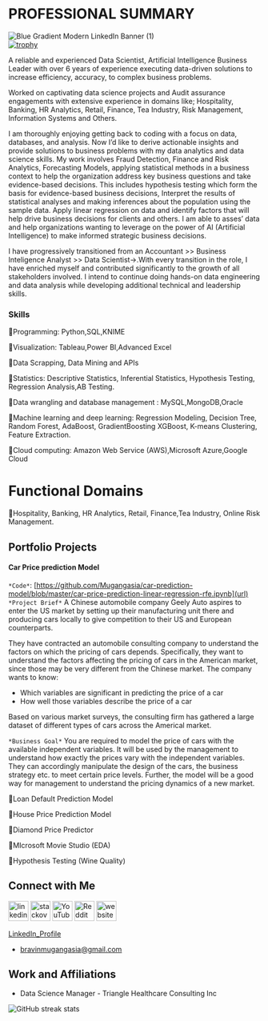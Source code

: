 # PROFESSIONAL SUMMARY 

![Blue Gradient Modern LinkedIn Banner (1)](https://user-images.githubusercontent.com/98708792/234152774-b950de38-72e5-4d9b-afcb-4b391d05547e.png) <br>
[![trophy](https://github-profile-trophy.vercel.app/?username=Mugangasia)](https://github.com/ryo-ma/github-profile-trophy)

A reliable and experienced Data Scientist, Artificial 
Intelligence Business Leader with over 6 years of experience executing data-driven 
solutions to increase efficiency, accuracy, to complex business problems. 

Worked on captivating data science projects and Audit assurance engagements with 
extensive experience in domains like; Hospitality, Banking, HR Analytics, Retail, Finance, 
Tea Industry, Risk Management, Information Systems and Others.

I am thoroughly enjoying getting back to coding with a focus on data, databases, and analysis.
Now I’d like to derive actionable insights and provide solutions to business problems with my data analytics and data science skills.
My work involves Fraud Detection, Finance and Risk Analytics, Forecasting Models, 
applying statistical methods in a business context to help the organization address key 
business questions and take evidence-based decisions. This includes hypothesis testing 
which form the basis for evidence-based business decisions, Interpret the results of 
statistical analyses and making inferences about the population using the sample data. 
Apply linear regression on data and identify factors that will help drive business 
decisions for clients and others. I am able to asses’ data and help organizations wanting 
to leverage on the power of AI (Artificial Intelligence) to make informed strategic 
business decisions. 

I have progressively transitioned from an Accountant >> Business Inteligence Analyst >> Data Scientist->.With every transition in the role, I have enriched myself and contributed significantly to the growth of all stakeholders involved. I intend to continue doing hands-on data engineering and data analysis while developing additional technical and leadership skills.

### Skills 
📍Programming: Python,SQL,KNIME

📍Visualization: Tableau,Power BI,Advanced Excel

📍Data Scrapping, Data Mining and APIs 

📍Statistics: Descriptive Statistics, Inferential Statistics, Hypothesis Testing, Regression Analysis,AB Testing.

📍Data wrangling and database management : MySQL,MongoDB,Oracle

📍Machine learning and deep learning: Regression Modeling, Decision Tree, Random Forest, AdaBoost, GradientBoosting XGBoost, K-means Clustering, Feature   Extraction. 

📍Cloud computing: Amazon Web Service (AWS),Microsoft Azure,Google Cloud

# Functional Domains

📍Hospitality, Banking, HR Analytics, Retail, Finance,Tea Industry, Online Risk Management.

## Portfolio Projects 
#### Car Price prediction Model <br>
  ```*Code*```: [https://github.com/Mugangasia/car-prediction-model/blob/master/car-price-prediction-linear-regression-rfe.ipynb](url)
  <br>
  ```*Project Brief*```
A Chinese automobile company Geely Auto aspires to enter the US market by setting up their manufacturing unit there and producing cars locally to give competition to their US and European counterparts.

They have contracted an automobile consulting company to understand the factors on which the pricing of cars depends. Specifically, they want to understand the factors affecting the pricing of cars in the American market, since those may be very different from the Chinese market. The company wants to know:

- Which variables are significant in predicting the price of a car
- How well those variables describe the price of a car

Based on various market surveys, the consulting firm has gathered a large dataset of different types of cars across the Americal market.

  ```*Business Goal*```
You are required to model the price of cars with the available independent variables. It will be used by the management to understand how exactly the prices vary with the independent variables. They can accordingly manipulate the design of the cars, the business strategy etc. to meet certain price levels. Further, the model will be a good way for management to understand the pricing dynamics of a new market.
  

📍Loan Default Prediction Model 

📍House Price Prediction Model

📍Diamond Price Predictor 

📍MIcrosoft Movie Studio (EDA)

📍Hypothesis Testing (Wine Quality)


## Connect with Me

[<img src='https://cdn.jsdelivr.net/npm/simple-icons@3.0.1/icons/linkedin.svg' alt='linkedin' height='40'>](https://www.linkedin.com/in/https://www.linkedin.com/in/bravinmugangasiaprofile//)  [<img src='https://cdn.jsdelivr.net/npm/simple-icons@3.0.1/icons/stackoverflow.svg' alt='stackoverflow' height='40'>](https://stackoverflow.com/users/#)  [<img src='https://cdn.jsdelivr.net/npm/simple-icons@3.0.1/icons/youtube.svg' alt='YouTube' height='40'>](https://www.youtube.com/channel/#)  [<img src='https://cdn.jsdelivr.net/npm/simple-icons@3.0.1/icons/reddit.svg' alt='Reddit' height='40'>](https://www.reddit.com/user/#)  [<img src='https://cdn.jsdelivr.net/npm/simple-icons@3.0.1/icons/icloud.svg' alt='website' height='40'>](#)  

[LinkedIn_Profile](https://www.linkedin.com/in/bravinmugangasiaprofile/)
- bravinmugangasia@gmail.com


## Work and Affiliations
- Data Science Manager  - Triangle Healthcare Consulting Inc

![GitHub streak stats](https://streak-stats.demolab.com/?user=Mugangasia)  
